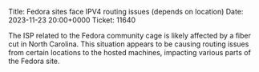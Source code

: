Title: Fedora sites face IPV4 routing issues (depends on location)
Date: 2023-11-23 20:00+0000
Ticket: 11640

The ISP related to the Fedora community cage is likely affected by a fiber cut
in North Carolina. This situation appears to be causing routing issues from
certain locations to the hosted machines, impacting various parts of the Fedora
site.
